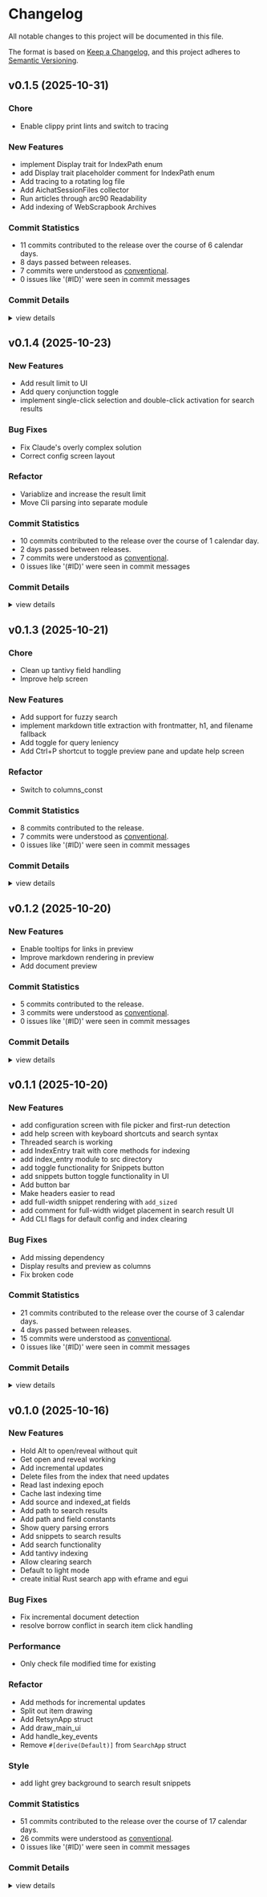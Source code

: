 # Changelog

All notable changes to this project will be documented in this file.

The format is based on [Keep a Changelog](https://keepachangelog.com/en/1.0.0/),
and this project adheres to [Semantic Versioning](https://semver.org/spec/v2.0.0.html).

## v0.1.5 (2025-10-31)

### Chore

 - <csr-id-bb98f4425945fb432c5db8c467a2cdb17fa6ea59/> Enable clippy print lints and switch to tracing

### New Features

 - <csr-id-c0f9f3a2d1664bccd001aa37a11af591f299a1d8/> implement Display trait for IndexPath enum
 - <csr-id-0bb5c89287050af725daa074bb8f35684ee299d4/> add Display trait placeholder comment for IndexPath enum
 - <csr-id-8ff99f7d8b27b5090975e6fc6c7cb6031e81ba66/> Add tracing to a rotating log file
 - <csr-id-0fb60865ea9dc6a61e91cafa970f9514ce6541de/> Add AichatSessionFiles collector
 - <csr-id-a06369fee536b56f48720cfd8ed2e3f342c8ccc9/> Run articles through arc90 Readability
 - <csr-id-37fbe8d28632f2e237db557897b402877d902a5f/> Add indexing of WebScrapbook Archives

### Commit Statistics

<csr-read-only-do-not-edit/>

 - 11 commits contributed to the release over the course of 6 calendar days.
 - 8 days passed between releases.
 - 7 commits were understood as [conventional](https://www.conventionalcommits.org).
 - 0 issues like '(#ID)' were seen in commit messages

### Commit Details

<csr-read-only-do-not-edit/>

<details><summary>view details</summary>

 * **Uncategorized**
    - Add rust crates to design docs ([`36a1a30`](https://github.com/symplasma/retsyn/commit/36a1a30faf5863db82220f09bfcd02ec30892aa7))
    - Enable clippy print lints and switch to tracing ([`bb98f44`](https://github.com/symplasma/retsyn/commit/bb98f4425945fb432c5db8c467a2cdb17fa6ea59))
    - Implement Display trait for IndexPath enum ([`c0f9f3a`](https://github.com/symplasma/retsyn/commit/c0f9f3a2d1664bccd001aa37a11af591f299a1d8))
    - Add Display trait placeholder comment for IndexPath enum ([`0bb5c89`](https://github.com/symplasma/retsyn/commit/0bb5c89287050af725daa074bb8f35684ee299d4))
    - Add tracing to a rotating log file ([`8ff99f7`](https://github.com/symplasma/retsyn/commit/8ff99f7d8b27b5090975e6fc6c7cb6031e81ba66))
    - Add features ([`8e66261`](https://github.com/symplasma/retsyn/commit/8e6626111e7fe1b2f05caf8392b36447919743e7))
    - Add AichatSessionFiles collector ([`0fb6086`](https://github.com/symplasma/retsyn/commit/0fb60865ea9dc6a61e91cafa970f9514ce6541de))
    - Run articles through arc90 Readability ([`a06369f`](https://github.com/symplasma/retsyn/commit/a06369fee536b56f48720cfd8ed2e3f342c8ccc9))
    - Add indexing of WebScrapbook Archives ([`37fbe8d`](https://github.com/symplasma/retsyn/commit/37fbe8d28632f2e237db557897b402877d902a5f))
    - Add WebScrapbookFiles collector ([`efc4d00`](https://github.com/symplasma/retsyn/commit/efc4d0017ddf1bb4d53a3daaa15932660e6f9581))
    - Add semantic search crates ([`2924616`](https://github.com/symplasma/retsyn/commit/292461662082b657529bfefa718f93ae8441c9c8))
</details>

## v0.1.4 (2025-10-23)

<csr-id-8e0b24605debea5acd07494882ec9e2b820ef577/>
<csr-id-da581c19ff4cb413cfb370219080d89cb4e890ce/>

### New Features

 - <csr-id-4a2d90c4f6ad3c789e727641c9549b59aaea7ab5/> Add result limit to UI
 - <csr-id-45ce9f9104133309e7cef3a3f06db02b5b9dee80/> Add query conjunction toggle
 - <csr-id-27efbc051747cfb50cd367511ae77d41580620ae/> implement single-click selection and double-click activation for search results

### Bug Fixes

 - <csr-id-222b4dbcb3900964076be14d06b4d53bb9c09bb0/> Fix Claude's overly complex solution
 - <csr-id-a4584f2572fc470abe9f92a446564343753ec2aa/> Correct config screen layout

### Refactor

 - <csr-id-8e0b24605debea5acd07494882ec9e2b820ef577/> Variablize and increase the result limit
 - <csr-id-da581c19ff4cb413cfb370219080d89cb4e890ce/> Move Cli parsing into separate module

### Commit Statistics

<csr-read-only-do-not-edit/>

 - 10 commits contributed to the release over the course of 1 calendar day.
 - 2 days passed between releases.
 - 7 commits were understood as [conventional](https://www.conventionalcommits.org).
 - 0 issues like '(#ID)' were seen in commit messages

### Commit Details

<csr-read-only-do-not-edit/>

<details><summary>view details</summary>

 * **Uncategorized**
    - Release retsyn v0.1.4 ([`936309c`](https://github.com/symplasma/retsyn/commit/936309c85d0ba5df2ea45f67213ce55a0b73afa8))
    - Add result limit to UI ([`4a2d90c`](https://github.com/symplasma/retsyn/commit/4a2d90c4f6ad3c789e727641c9549b59aaea7ab5))
    - Variablize and increase the result limit ([`8e0b246`](https://github.com/symplasma/retsyn/commit/8e0b24605debea5acd07494882ec9e2b820ef577))
    - Add query conjunction toggle ([`45ce9f9`](https://github.com/symplasma/retsyn/commit/45ce9f9104133309e7cef3a3f06db02b5b9dee80))
    - Fix Claude's overly complex solution ([`222b4db`](https://github.com/symplasma/retsyn/commit/222b4dbcb3900964076be14d06b4d53bb9c09bb0))
    - Implement single-click selection and double-click activation for search results ([`27efbc0`](https://github.com/symplasma/retsyn/commit/27efbc051747cfb50cd367511ae77d41580620ae))
    - Add config save todos ([`afec609`](https://github.com/symplasma/retsyn/commit/afec60985e8dc12f6d25a026d988986e7a3991da))
    - Correct config screen layout ([`a4584f2`](https://github.com/symplasma/retsyn/commit/a4584f2572fc470abe9f92a446564343753ec2aa))
    - Move Cli parsing into separate module ([`da581c1`](https://github.com/symplasma/retsyn/commit/da581c19ff4cb413cfb370219080d89cb4e890ce))
    - Update features ([`4309340`](https://github.com/symplasma/retsyn/commit/43093403bba4dc349a684ace291780595ef06215))
</details>

## v0.1.3 (2025-10-21)

<csr-id-23293c7da5d078ed1d5fcebd3f4519b7e2a70fbc/>
<csr-id-850f1acd09171676a4a6ab38cab567f7c23bf997/>
<csr-id-e2e73ef454e1fb2b9b873134f4ea9d11fe5a60e1/>

### Chore

 - <csr-id-23293c7da5d078ed1d5fcebd3f4519b7e2a70fbc/> Clean up tantivy field handling
 - <csr-id-850f1acd09171676a4a6ab38cab567f7c23bf997/> Improve help screen

### New Features

 - <csr-id-3a4696bd6641e33d2aef7fa80b04215ba0c7b1a8/> Add support for fuzzy search
 - <csr-id-2f503e2854c6b365b3bf735ebf76e6793f271016/> implement markdown title extraction with frontmatter, h1, and filename fallback
 - <csr-id-7382a33a041b56eac9a2f44a054ec82d47933fe5/> Add toggle for query leniency
 - <csr-id-07f1635b2f61f2bd29effe34ba25e9b23b72bf9c/> Add Ctrl+P shortcut to toggle preview pane and update help screen

### Refactor

 - <csr-id-e2e73ef454e1fb2b9b873134f4ea9d11fe5a60e1/> Switch to columns_const

### Commit Statistics

<csr-read-only-do-not-edit/>

 - 8 commits contributed to the release.
 - 7 commits were understood as [conventional](https://www.conventionalcommits.org).
 - 0 issues like '(#ID)' were seen in commit messages

### Commit Details

<csr-read-only-do-not-edit/>

<details><summary>view details</summary>

 * **Uncategorized**
    - Release retsyn v0.1.3 ([`d75d4e7`](https://github.com/symplasma/retsyn/commit/d75d4e755a1f90335e30784e7c4435f874b0a58c))
    - Add support for fuzzy search ([`3a4696b`](https://github.com/symplasma/retsyn/commit/3a4696bd6641e33d2aef7fa80b04215ba0c7b1a8))
    - Switch to columns_const ([`e2e73ef`](https://github.com/symplasma/retsyn/commit/e2e73ef454e1fb2b9b873134f4ea9d11fe5a60e1))
    - Clean up tantivy field handling ([`23293c7`](https://github.com/symplasma/retsyn/commit/23293c7da5d078ed1d5fcebd3f4519b7e2a70fbc))
    - Implement markdown title extraction with frontmatter, h1, and filename fallback ([`2f503e2`](https://github.com/symplasma/retsyn/commit/2f503e2854c6b365b3bf735ebf76e6793f271016))
    - Improve help screen ([`850f1ac`](https://github.com/symplasma/retsyn/commit/850f1acd09171676a4a6ab38cab567f7c23bf997))
    - Add toggle for query leniency ([`7382a33`](https://github.com/symplasma/retsyn/commit/7382a33a041b56eac9a2f44a054ec82d47933fe5))
    - Add Ctrl+P shortcut to toggle preview pane and update help screen ([`07f1635`](https://github.com/symplasma/retsyn/commit/07f1635b2f61f2bd29effe34ba25e9b23b72bf9c))
</details>

## v0.1.2 (2025-10-20)

### New Features

 - <csr-id-397e5944a502448568652382717c0376f34f38a2/> Enable tooltips for links in preview
 - <csr-id-9ca505ee0deb2f50d0a7d80d61efc8d0206ee732/> Improve markdown rendering in preview
 - <csr-id-1dc7f6686f342c5d0186beeea53177f8d85beddc/> Add document preview

### Commit Statistics

<csr-read-only-do-not-edit/>

 - 5 commits contributed to the release.
 - 3 commits were understood as [conventional](https://www.conventionalcommits.org).
 - 0 issues like '(#ID)' were seen in commit messages

### Commit Details

<csr-read-only-do-not-edit/>

<details><summary>view details</summary>

 * **Uncategorized**
    - Release retsyn v0.1.2 ([`49ff2d9`](https://github.com/symplasma/retsyn/commit/49ff2d947cb9bdf205096e8f55333e6f3e49202f))
    - Enable tooltips for links in preview ([`397e594`](https://github.com/symplasma/retsyn/commit/397e5944a502448568652382717c0376f34f38a2))
    - Improve markdown rendering in preview ([`9ca505e`](https://github.com/symplasma/retsyn/commit/9ca505ee0deb2f50d0a7d80d61efc8d0206ee732))
    - Add document preview ([`1dc7f66`](https://github.com/symplasma/retsyn/commit/1dc7f6686f342c5d0186beeea53177f8d85beddc))
    - Add draw_preview_area method ([`06325b8`](https://github.com/symplasma/retsyn/commit/06325b8c41be7e37f7d180576a183297a47e995f))
</details>

## v0.1.1 (2025-10-20)

### New Features

 - <csr-id-e34e0842636c8b0416ba56d1581fa24c8d4c0837/> add configuration screen with file picker and first-run detection
 - <csr-id-6d0d7ef496b1b045695474e5be62415a8affb662/> add help screen with keyboard shortcuts and search syntax
 - <csr-id-64617991273b7a80beaefd72b5d04a2a926c2212/> Threaded search is working
 - <csr-id-51fa03df43cb23654a726526d300d38337d708df/> add IndexEntry trait with core methods for indexing
 - <csr-id-02eba6adb00294631616893c26fa4ca4275eb663/> add index_entry module to src directory
 - <csr-id-e3d194e4e5be15f8aa70e4ee4b5090240f42b575/> add toggle functionality for Snippets button
 - <csr-id-221ed5f0652b03e3b28f04d83b81f0ec92687209/> add snippets button toggle functionality in UI
 - <csr-id-2dac19cdc365b946453068a089b4c215cb26e06c/> Add button bar
 - <csr-id-41c58514e1917630a69976e29b9a9ae19b0e4f86/> Make headers easier to read
 - <csr-id-6a325471a5e538439c8e9b1870321f0806b49f69/> add full-width snippet rendering with `add_sized`
 - <csr-id-e34ed9d14999b05cb7f1ad9b4b40dd351f7d8202/> add comment for full-width widget placement in search result UI
 - <csr-id-f5839c083cf353c562477c036109fd2ec61e2ffd/> Add CLI flags for default config and index clearing

### Bug Fixes

 - <csr-id-5d2d0f8cb6f7ba147fec82c9e614e678704ce8b2/> Add missing dependency
 - <csr-id-cb44951db356e43202b0b2e9253db6eb3d28c9c8/> Display results and preview as columns
 - <csr-id-648b8729984609e59c76dca8e23d224be39cb31a/> Fix broken code

### Commit Statistics

<csr-read-only-do-not-edit/>

 - 21 commits contributed to the release over the course of 3 calendar days.
 - 4 days passed between releases.
 - 15 commits were understood as [conventional](https://www.conventionalcommits.org).
 - 0 issues like '(#ID)' were seen in commit messages

### Commit Details

<csr-read-only-do-not-edit/>

<details><summary>view details</summary>

 * **Uncategorized**
    - Release retsyn v0.1.1 ([`769ee0b`](https://github.com/symplasma/retsyn/commit/769ee0b5ac54915cebcaaa8a1e58728b18c57d29))
    - Add missing dependency ([`5d2d0f8`](https://github.com/symplasma/retsyn/commit/5d2d0f8cb6f7ba147fec82c9e614e678704ce8b2))
    - Add configuration screen with file picker and first-run detection ([`e34e084`](https://github.com/symplasma/retsyn/commit/e34e0842636c8b0416ba56d1581fa24c8d4c0837))
    - Add help screen with keyboard shortcuts and search syntax ([`6d0d7ef`](https://github.com/symplasma/retsyn/commit/6d0d7ef496b1b045695474e5be62415a8affb662))
    - Threaded search is working ([`6461799`](https://github.com/symplasma/retsyn/commit/64617991273b7a80beaefd72b5d04a2a926c2212))
    - First attempt at threaded updates ([`3c40ec8`](https://github.com/symplasma/retsyn/commit/3c40ec8d390fb7be8a2317b9e57abff74940b5fe))
    - Add IndexEntry trait with core methods for indexing ([`51fa03d`](https://github.com/symplasma/retsyn/commit/51fa03df43cb23654a726526d300d38337d708df))
    - Add index_entry module to src directory ([`02eba6a`](https://github.com/symplasma/retsyn/commit/02eba6adb00294631616893c26fa4ca4275eb663))
    - Add update_entry function ([`3119398`](https://github.com/symplasma/retsyn/commit/3119398edf6383339d4366a3d49436d2a523810d))
    - Display results and preview as columns ([`cb44951`](https://github.com/symplasma/retsyn/commit/cb44951db356e43202b0b2e9253db6eb3d28c9c8))
    - First attempt at preview area ([`ea91a94`](https://github.com/symplasma/retsyn/commit/ea91a94149e66e6b66abd3ce284871df7a1324a4))
    - Add toggle functionality for Snippets button ([`e3d194e`](https://github.com/symplasma/retsyn/commit/e3d194e4e5be15f8aa70e4ee4b5090240f42b575))
    - Add snippets button toggle functionality in UI ([`221ed5f`](https://github.com/symplasma/retsyn/commit/221ed5f0652b03e3b28f04d83b81f0ec92687209))
    - Add button bar ([`2dac19c`](https://github.com/symplasma/retsyn/commit/2dac19cdc365b946453068a089b4c215cb26e06c))
    - Make headers easier to read ([`41c5851`](https://github.com/symplasma/retsyn/commit/41c58514e1917630a69976e29b9a9ae19b0e4f86))
    - Make snippets full-width ([`a924b28`](https://github.com/symplasma/retsyn/commit/a924b2887f23dc5518d461acabe78e977b94ecf7))
    - Add full-width snippet rendering with `add_sized` ([`6a32547`](https://github.com/symplasma/retsyn/commit/6a325471a5e538439c8e9b1870321f0806b49f69))
    - Add comment for full-width widget placement in search result UI ([`e34ed9d`](https://github.com/symplasma/retsyn/commit/e34ed9d14999b05cb7f1ad9b4b40dd351f7d8202))
    - Fix broken code ([`648b872`](https://github.com/symplasma/retsyn/commit/648b8729984609e59c76dca8e23d224be39cb31a))
    - Add CLI flags for default config and index clearing ([`f5839c0`](https://github.com/symplasma/retsyn/commit/f5839c083cf353c562477c036109fd2ec61e2ffd))
    - Reorganize features ([`bb2a404`](https://github.com/symplasma/retsyn/commit/bb2a404a82f1949393dd225f98513832014dc312))
</details>

## v0.1.0 (2025-10-16)

<csr-id-008a3c24b0d906daa743d26cd9de8f57a0375a9e/>
<csr-id-3a19f067ad3403a14b9a0160c572fa71324f1db1/>
<csr-id-faa9ac25570629142e2f43ef5f32a5474cde5d98/>
<csr-id-118b653150f2b3a712c8622fce84c9e2efafc1c0/>
<csr-id-fbb32f53eb8ddf668f9be93143c13d601364058c/>
<csr-id-abb3c1cd9f232f4a018b8e273477843c718366e0/>
<csr-id-d3645e1695b5d060521aaffe10c7b1cede52b501/>

### New Features

 - <csr-id-28c2d70032dc5ec26b4dfc82b215d54d44a97d52/> Hold Alt to open/reveal without quit
 - <csr-id-01bb248203176c8d34455aa62f6cdf8d8d23279d/> Get open and reveal working
 - <csr-id-b140ea8d9d1c125e4932198bd384bd77da93c35d/> Add incremental updates
 - <csr-id-ef08ea09e05d11d732fba83cf12a83312949b9a8/> Delete files from the index that need updates
 - <csr-id-5a98211cc08061a9ae0e344f7182ccd98902e61d/> Read last indexing epoch
 - <csr-id-3220659bf73baaac19f56bbde7dfce35550ba2c5/> Cache last indexing time
 - <csr-id-93f400ff89faedcdf45a2263ff72707054f57769/> Add source and indexed_at fields
 - <csr-id-7f44b462d5f65fe7e306fe6d0206060240112954/> Add path to search results
 - <csr-id-f4c97d88fd5dec07be0897dd21d38c15a2b8036b/> Add path and field constants
 - <csr-id-b05321e0367276b6967df1b420991a489589a00e/> Show query parsing errors
 - <csr-id-2c5b37802c367d8c3907d269062b426415a80e92/> Add snippets to search results
 - <csr-id-6c917f93ac7dbf5a48fd86eb6f102c73562f04f3/> Add search functionality
 - <csr-id-8bdf5b05dea0e15a9a0271f328ccea1ed7973bbc/> Add tantivy indexing
 - <csr-id-797c2252aa0280e91d6bfd72768be91bbc2ade2f/> Allow clearing search
 - <csr-id-75ba6c5bfbb687d269ebbb6f6a88dd74476e8ced/> Default to light mode
 - <csr-id-d88ba05b7f268cdee41ddbf52396b811ca287ab0/> create initial Rust search app with eframe and egui

### Bug Fixes

 - <csr-id-1acd7d9a4dca8ddf47c8355a03a1be72e8e69c15/> Fix incremental document detection
 - <csr-id-ba961e990c02e018b0e02afc20dac82a9c83d3d0/> resolve borrow conflict in search item click handling

### Performance

 - <csr-id-4b02b951faf48d1f08c4adf7b203a596c3a2b795/> Only check file modified time for existing

### Refactor

 - <csr-id-008a3c24b0d906daa743d26cd9de8f57a0375a9e/> Add methods for incremental updates
 - <csr-id-3a19f067ad3403a14b9a0160c572fa71324f1db1/> Split out item drawing
 - <csr-id-faa9ac25570629142e2f43ef5f32a5474cde5d98/> Add RetsynApp struct
 - <csr-id-118b653150f2b3a712c8622fce84c9e2efafc1c0/> Add draw_main_ui
 - <csr-id-fbb32f53eb8ddf668f9be93143c13d601364058c/> Add handle_key_events
 - <csr-id-abb3c1cd9f232f4a018b8e273477843c718366e0/> Remove `#[derive(Default)]` from `SearchApp` struct

### Style

 - <csr-id-d3645e1695b5d060521aaffe10c7b1cede52b501/> add light grey background to search result snippets

### Commit Statistics

<csr-read-only-do-not-edit/>

 - 51 commits contributed to the release over the course of 17 calendar days.
 - 26 commits were understood as [conventional](https://www.conventionalcommits.org).
 - 0 issues like '(#ID)' were seen in commit messages

### Commit Details

<csr-read-only-do-not-edit/>

<details><summary>view details</summary>

 * **Uncategorized**
    - Release retsyn v0.1.0 ([`5541493`](https://github.com/symplasma/retsyn/commit/55414933249a5db957e89756b10d7c26c20a48d3))
    - Add auto-generated changelog ([`620f97f`](https://github.com/symplasma/retsyn/commit/620f97f8e37fe4849587f91230b8d2d609361987))
    - Add missing cargo metadata ([`b8fa75d`](https://github.com/symplasma/retsyn/commit/b8fa75d1ffe46a697d7debe8ce13dc6b59418e2e))
    - Add license and status ([`f5e3ddd`](https://github.com/symplasma/retsyn/commit/f5e3ddd181862816e132ed30fc60a09ca7376dd7))
    - Add more features ([`71c8ee7`](https://github.com/symplasma/retsyn/commit/71c8ee7f2ea0dac7e1212e280ab20afbdb43bc53))
    - Update features ([`1d823cc`](https://github.com/symplasma/retsyn/commit/1d823cc53631e9270233a0a61fd8f7d500d97314))
    - Hold Alt to open/reveal without quit ([`28c2d70`](https://github.com/symplasma/retsyn/commit/28c2d70032dc5ec26b4dfc82b215d54d44a97d52))
    - Get open and reveal working ([`01bb248`](https://github.com/symplasma/retsyn/commit/01bb248203176c8d34455aa62f6cdf8d8d23279d))
    - Fix incremental document detection ([`1acd7d9`](https://github.com/symplasma/retsyn/commit/1acd7d9a4dca8ddf47c8355a03a1be72e8e69c15))
    - Add methods for incremental updates ([`008a3c2`](https://github.com/symplasma/retsyn/commit/008a3c24b0d906daa743d26cd9de8f57a0375a9e))
    - Refactor and add logging messages ([`d454553`](https://github.com/symplasma/retsyn/commit/d454553b8fb8fa1ca2043b1d591576e85cd3f251))
    - Only check file modified time for existing ([`4b02b95`](https://github.com/symplasma/retsyn/commit/4b02b951faf48d1f08c4adf7b203a596c3a2b795))
    - Add incremental updates ([`b140ea8`](https://github.com/symplasma/retsyn/commit/b140ea8d9d1c125e4932198bd384bd77da93c35d))
    - Delete files from the index that need updates ([`ef08ea0`](https://github.com/symplasma/retsyn/commit/ef08ea09e05d11d732fba83cf12a83312949b9a8))
    - Read last indexing epoch ([`5a98211`](https://github.com/symplasma/retsyn/commit/5a98211cc08061a9ae0e344f7182ccd98902e61d))
    - Cache last indexing time ([`3220659`](https://github.com/symplasma/retsyn/commit/3220659bf73baaac19f56bbde7dfce35550ba2c5))
    - Add source and indexed_at fields ([`93f400f`](https://github.com/symplasma/retsyn/commit/93f400ff89faedcdf45a2263ff72707054f57769))
    - Add path to search results ([`7f44b46`](https://github.com/symplasma/retsyn/commit/7f44b462d5f65fe7e306fe6d0206060240112954))
    - Add todo about spacing ([`0b79ce8`](https://github.com/symplasma/retsyn/commit/0b79ce8b4b1d340293b9c17f26e289f97ff29833))
    - Add path and field constants ([`f4c97d8`](https://github.com/symplasma/retsyn/commit/f4c97d88fd5dec07be0897dd21d38c15a2b8036b))
    - Show query parsing errors ([`b05321e`](https://github.com/symplasma/retsyn/commit/b05321e0367276b6967df1b420991a489589a00e))
    - Add light grey background to search result snippets ([`d3645e1`](https://github.com/symplasma/retsyn/commit/d3645e1695b5d060521aaffe10c7b1cede52b501))
    - Add snippets to search results ([`2c5b378`](https://github.com/symplasma/retsyn/commit/2c5b37802c367d8c3907d269062b426415a80e92))
    - Split out item drawing ([`3a19f06`](https://github.com/symplasma/retsyn/commit/3a19f067ad3403a14b9a0160c572fa71324f1db1))
    - Add rust crates ([`d2f986a`](https://github.com/symplasma/retsyn/commit/d2f986a3d4a9797b69c47fe97c4ad71624d00956))
    - Add Features and TODOs section ([`d51dd16`](https://github.com/symplasma/retsyn/commit/d51dd16b325cf4aacdaf82dbbe44bc36e2c7d1e9))
    - Add search functionality ([`6c917f9`](https://github.com/symplasma/retsyn/commit/6c917f93ac7dbf5a48fd86eb6f102c73562f04f3))
    - Add tantivy indexing ([`8bdf5b0`](https://github.com/symplasma/retsyn/commit/8bdf5b05dea0e15a9a0271f328ccea1ed7973bbc))
    - Add tilde expansion and traversal ([`707a06b`](https://github.com/symplasma/retsyn/commit/707a06ba4fa60bf83aeff6d45b56124cbb0f369d))
    - Add config file ([`485974e`](https://github.com/symplasma/retsyn/commit/485974e921dd9d0ff249a4917a11794d93990918))
    - Add RetsynApp struct ([`faa9ac2`](https://github.com/symplasma/retsyn/commit/faa9ac25570629142e2f43ef5f32a5474cde5d98))
    - Change search categories to sources ([`a79f26d`](https://github.com/symplasma/retsyn/commit/a79f26df96c1fdf48756ad98e26a2102c657d510))
    - Allow clearing search ([`797c225`](https://github.com/symplasma/retsyn/commit/797c2252aa0280e91d6bfd72768be91bbc2ade2f))
    - Add draw_main_ui ([`118b653`](https://github.com/symplasma/retsyn/commit/118b653150f2b3a712c8622fce84c9e2efafc1c0))
    - Add handle_key_events ([`fbb32f5`](https://github.com/symplasma/retsyn/commit/fbb32f53eb8ddf668f9be93143c13d601364058c))
    - Add additional categories ([`1b187a1`](https://github.com/symplasma/retsyn/commit/1b187a104ea85441cf5231ec121025d7ce649883))
    - Add common and additional data ([`64f6c04`](https://github.com/symplasma/retsyn/commit/64f6c046d16cc72532deb969a9fe6ca14290d0fc))
    - Default to light mode ([`75ba6c5`](https://github.com/symplasma/retsyn/commit/75ba6c5bfbb687d269ebbb6f6a88dd74476e8ced))
    - Add nix shell file ([`8f6badb`](https://github.com/symplasma/retsyn/commit/8f6badb770c36ddaddabf93f657da82cb2e2afdb))
    - Add rust toolchain file ([`f34c127`](https://github.com/symplasma/retsyn/commit/f34c127d1054c9adfca7d5b84dc9a1c5dd0d7b5f))
    - Add nix shell section ([`4d3309e`](https://github.com/symplasma/retsyn/commit/4d3309ed129fa5163863cf967b86659225aae034))
    - Update Rust edition ([`b9d423c`](https://github.com/symplasma/retsyn/commit/b9d423c81531419f5d546e9d6950dceb362a7df5))
    - Update eframe and egui versions ([`9256e5b`](https://github.com/symplasma/retsyn/commit/9256e5b389960c1a94270ebe2b7d86436b8956ef))
    - Resolve borrow conflict in search item click handling ([`ba961e9`](https://github.com/symplasma/retsyn/commit/ba961e990c02e018b0e02afc20dac82a9c83d3d0))
    - Remove `#[derive(Default)]` from `SearchApp` struct ([`abb3c1c`](https://github.com/symplasma/retsyn/commit/abb3c1cd9f232f4a018b8e273477843c718366e0))
    - Add Cargo.lock and ignore target ([`f8b83cd`](https://github.com/symplasma/retsyn/commit/f8b83cd20239bef1134bed45c4cb04b7edc62d3d))
    - Create initial Rust search app with eframe and egui ([`d88ba05`](https://github.com/symplasma/retsyn/commit/d88ba05b7f268cdee41ddbf52396b811ca287ab0))
    - Add Aider ignores ([`20fff1e`](https://github.com/symplasma/retsyn/commit/20fff1e3b87443b7cc3efbaea8a67e5e78042f9f))
    - Add basic features design doc ([`af8937c`](https://github.com/symplasma/retsyn/commit/af8937c40f4ccca88e2bdc1ba63d48b6274685ab))
    - Add design documents ([`e21a753`](https://github.com/symplasma/retsyn/commit/e21a7531c97621368d4d32159e3b6806657adf90))
    - Initial Commit ([`3b26be1`](https://github.com/symplasma/retsyn/commit/3b26be118637c1c710c58f72f201d52d6ed565d8))
</details>

